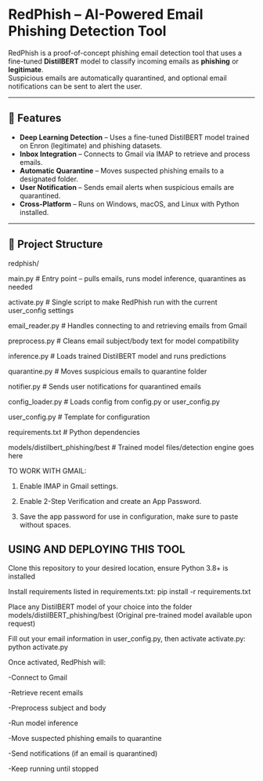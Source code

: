 # RedPhish – AI-Powered Email Phishing Detection Tool

RedPhish is a proof-of-concept phishing email detection tool that uses a fine-tuned **DistilBERT** model to classify incoming emails as **phishing** or **legitimate**.  
Suspicious emails are automatically quarantined, and optional email notifications can be sent to alert the user.

---

## 📌 Features
- **Deep Learning Detection** – Uses a fine-tuned DistilBERT model trained on Enron (legitimate) and phishing datasets.
- **Inbox Integration** – Connects to Gmail via IMAP to retrieve and process emails.
- **Automatic Quarantine** – Moves suspected phishing emails to a designated folder.
- **User Notification** – Sends email alerts when suspicious emails are quarantined.
- **Cross-Platform** – Runs on Windows, macOS, and Linux with Python installed.

---

## 📂 Project Structure

redphish/

 main.py # Entry point – pulls emails, runs model inference, quarantines as needed

 activate.py # Single script to make RedPhish run with the current user_config settings

 email_reader.py # Handles connecting to and retrieving emails from Gmail

 preprocess.py # Cleans email subject/body text for model compatibility

 inference.py # Loads trained DistilBERT model and runs predictions

 quarantine.py # Moves suspicious emails to quarantine folder

 notifier.py # Sends user notifications for quarantined emails

 config_loader.py # Loads config from config.py or user_config.py

 user_config.py # Template for configuration

 requirements.txt # Python dependencies

 models/distilbert_phishing/best # Trained model files/detection engine goes here

TO WORK WITH GMAIL:

1. Enable IMAP in Gmail settings.

2. Enable 2-Step Verification and create an App Password.

3. Save the app password for use in configuration, make sure to paste without spaces.

## USING AND DEPLOYING THIS TOOL ##

Clone this repository to your desired location, ensure Python 3.8+ is installed

Install requirements listed in requirements.txt: 
pip install -r requirements.txt

Place any DistilBERT model of your choice into the folder models/distilBERT_phishing/best
(Original pre-trained model available upon request)

Fill out your email information in user_config.py, then activate activate.py: 
python activate.py

Once activated, RedPhish will:

-Connect to Gmail

-Retrieve recent emails

-Preprocess subject and body

-Run model inference

-Move suspected phishing emails to quarantine

-Send notifications (if an email is quarantined)

-Keep running until stopped
